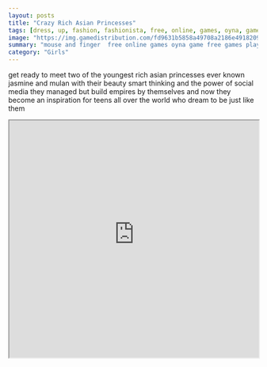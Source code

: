 ```yaml
---
layout: posts
title: "Crazy Rich Asian Princesses"
tags: [dress, up, fashion, fashionista, free, online, games, oyna, game, free, games, play, play, games]
image: "https://img.gamedistribution.com/fd9631b5858a49708a2186e4918209ce-512x384.jpeg"
summary: "mouse and finger  free online games oyna game free games play play games"
category: "Girls"
---
```


get ready to meet two of the youngest rich asian princesses ever known jasmine and mulan with their beauty smart thinking and the power of social media they managed but build empires by themselves and now they become an inspiration for teens all over the world who dream to be just like them

<iframe width="100%" height="480px;" src="https://html5.gamedistribution.com/fd9631b5858a49708a2186e4918209ce/"></iframe>